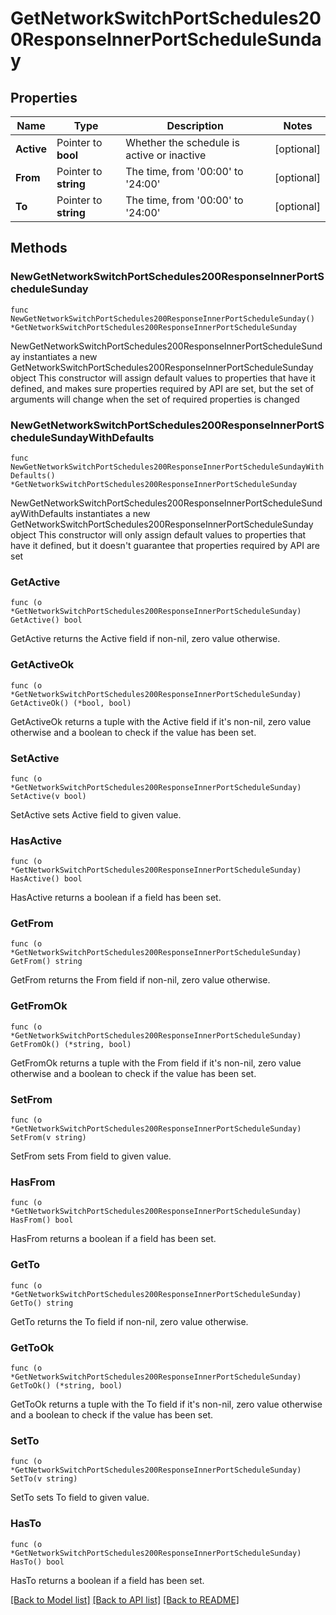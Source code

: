 # GetNetworkSwitchPortSchedules200ResponseInnerPortScheduleSunday

## Properties

Name | Type | Description | Notes
------------ | ------------- | ------------- | -------------
**Active** | Pointer to **bool** | Whether the schedule is active or inactive | [optional] 
**From** | Pointer to **string** | The time, from &#39;00:00&#39; to &#39;24:00&#39; | [optional] 
**To** | Pointer to **string** | The time, from &#39;00:00&#39; to &#39;24:00&#39; | [optional] 

## Methods

### NewGetNetworkSwitchPortSchedules200ResponseInnerPortScheduleSunday

`func NewGetNetworkSwitchPortSchedules200ResponseInnerPortScheduleSunday() *GetNetworkSwitchPortSchedules200ResponseInnerPortScheduleSunday`

NewGetNetworkSwitchPortSchedules200ResponseInnerPortScheduleSunday instantiates a new GetNetworkSwitchPortSchedules200ResponseInnerPortScheduleSunday object
This constructor will assign default values to properties that have it defined,
and makes sure properties required by API are set, but the set of arguments
will change when the set of required properties is changed

### NewGetNetworkSwitchPortSchedules200ResponseInnerPortScheduleSundayWithDefaults

`func NewGetNetworkSwitchPortSchedules200ResponseInnerPortScheduleSundayWithDefaults() *GetNetworkSwitchPortSchedules200ResponseInnerPortScheduleSunday`

NewGetNetworkSwitchPortSchedules200ResponseInnerPortScheduleSundayWithDefaults instantiates a new GetNetworkSwitchPortSchedules200ResponseInnerPortScheduleSunday object
This constructor will only assign default values to properties that have it defined,
but it doesn't guarantee that properties required by API are set

### GetActive

`func (o *GetNetworkSwitchPortSchedules200ResponseInnerPortScheduleSunday) GetActive() bool`

GetActive returns the Active field if non-nil, zero value otherwise.

### GetActiveOk

`func (o *GetNetworkSwitchPortSchedules200ResponseInnerPortScheduleSunday) GetActiveOk() (*bool, bool)`

GetActiveOk returns a tuple with the Active field if it's non-nil, zero value otherwise
and a boolean to check if the value has been set.

### SetActive

`func (o *GetNetworkSwitchPortSchedules200ResponseInnerPortScheduleSunday) SetActive(v bool)`

SetActive sets Active field to given value.

### HasActive

`func (o *GetNetworkSwitchPortSchedules200ResponseInnerPortScheduleSunday) HasActive() bool`

HasActive returns a boolean if a field has been set.

### GetFrom

`func (o *GetNetworkSwitchPortSchedules200ResponseInnerPortScheduleSunday) GetFrom() string`

GetFrom returns the From field if non-nil, zero value otherwise.

### GetFromOk

`func (o *GetNetworkSwitchPortSchedules200ResponseInnerPortScheduleSunday) GetFromOk() (*string, bool)`

GetFromOk returns a tuple with the From field if it's non-nil, zero value otherwise
and a boolean to check if the value has been set.

### SetFrom

`func (o *GetNetworkSwitchPortSchedules200ResponseInnerPortScheduleSunday) SetFrom(v string)`

SetFrom sets From field to given value.

### HasFrom

`func (o *GetNetworkSwitchPortSchedules200ResponseInnerPortScheduleSunday) HasFrom() bool`

HasFrom returns a boolean if a field has been set.

### GetTo

`func (o *GetNetworkSwitchPortSchedules200ResponseInnerPortScheduleSunday) GetTo() string`

GetTo returns the To field if non-nil, zero value otherwise.

### GetToOk

`func (o *GetNetworkSwitchPortSchedules200ResponseInnerPortScheduleSunday) GetToOk() (*string, bool)`

GetToOk returns a tuple with the To field if it's non-nil, zero value otherwise
and a boolean to check if the value has been set.

### SetTo

`func (o *GetNetworkSwitchPortSchedules200ResponseInnerPortScheduleSunday) SetTo(v string)`

SetTo sets To field to given value.

### HasTo

`func (o *GetNetworkSwitchPortSchedules200ResponseInnerPortScheduleSunday) HasTo() bool`

HasTo returns a boolean if a field has been set.


[[Back to Model list]](../README.md#documentation-for-models) [[Back to API list]](../README.md#documentation-for-api-endpoints) [[Back to README]](../README.md)



